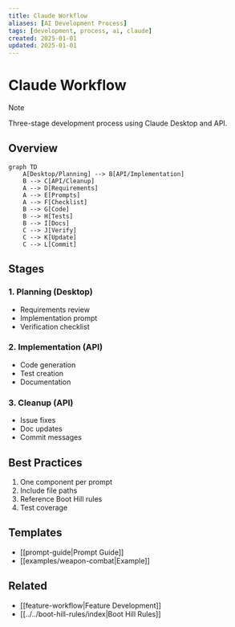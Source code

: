 ```yaml
---
title: Claude Workflow
aliases: [AI Development Process]
tags: [development, process, ai, claude]
created: 2025-01-01
updated: 2025-01-01
---
```


# Claude Workflow

> [!note]
> Three-stage development process using Claude Desktop and API.

## Overview
```mermaid
graph TD
    A[Desktop/Planning] --> B[API/Implementation]
    B --> C[API/Cleanup]
    A --> D[Requirements]
    A --> E[Prompts]
    A --> F[Checklist]
    B --> G[Code]
    B --> H[Tests]
    B --> I[Docs]
    C --> J[Verify]
    C --> K[Update]
    C --> L[Commit]
```

## Stages

### 1. Planning (Desktop)
- Requirements review
- Implementation prompt
- Verification checklist

### 2. Implementation (API)
- Code generation
- Test creation
- Documentation

### 3. Cleanup (API)
- Issue fixes
- Doc updates
- Commit messages

## Best Practices
1. One component per prompt
2. Include file paths
3. Reference Boot Hill rules
4. Test coverage

## Templates
- [[prompt-guide|Prompt Guide]]
- [[examples/weapon-combat|Example]]

## Related
- [[feature-workflow|Feature Development]]
- [[../../boot-hill-rules/index|Boot Hill Rules]]